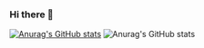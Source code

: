 ### Hi there 👋

<!--
**wushuangliu070/wushuangliu070** is a ✨ _special_ ✨ repository because its `README.md` (this file) appears on your GitHub profile.

Here are some ideas to get you started:

- 🔭 I’m currently working on ...
- 🌱 I’m currently learning ...
- 👯 I’m looking to collaborate on ...
- 🤔 I’m looking for help with ...
- 💬 Ask me about ...
- 📫 How to reach me: ...
- 😄 Pronouns: ...
- ⚡ Fun fact: ...
-->


[![Anurag's GitHub stats](https://github-readme-stats.vercel.app/api?username=wushuangliu070)](https://github.com/anuraghazra/github-readme-stats)
![Anurag's GitHub stats](https://github-readme-stats.vercel.app/api?username=wushuangliu070&show_icons=true&theme=dracula)
